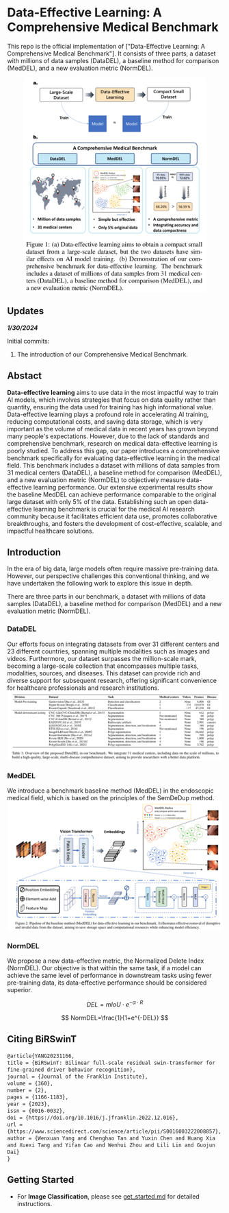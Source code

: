 # Data-Effective Learning: A Comprehensive Medical Benchmark
This repo is the official implementation of ["Data-Effective Learning: A Comprehensive Medical Benchmark"]. 
It consists of three parts, a dataset with millions of data samples (DataDEL), a baseline method for comparison (MedDEL), and a new evaluation metric (NormDEL). 

<div style="text-align: center;">
  <img src="figures/Fig1.png" alt="Fig1" height="500">
</div>

## Updates

**_1/30/2024_**

Initial commits:

1. The introduction of our Comprehensive Medical Benchmark.

## Abstact

**Data-effective learning** aims to use data in the most impactful way to train AI models, which involves strategies that focus on data quality rather than quantity, ensuring the data used for training has high informational value. Data-effective learning plays a profound role in accelerating AI training, reducing computational costs, and saving data storage, which is very important as the volume of medical data in recent years has grown beyond many people's expectations. However, due to the lack of standards and comprehensive benchmark, research on medical data-effective learning is poorly studied. To address this gap, our paper introduces a comprehensive benchmark specifically for evaluating data-effective learning in the medical field. This benchmark includes a dataset with millions of data samples from 31 medical centers (DataDEL), a baseline method for comparison (MedDEL), and a new evaluation metric (NormDEL) to objectively measure data-effective learning performance. Our extensive experimental results show the baseline MedDEL can achieve performance comparable to the original large dataset with only 5% of the data. Establishing such an open data-effective learning benchmark is crucial for the medical AI research community because it facilitates efficient data use, promotes collaborative breakthroughs, and fosters the development of cost-effective, scalable, and impactful healthcare solutions.


## Introduction
In the era of big data, large models often require massive pre-training data. However, our perspective challenges this conventional thinking, and we have undertaken the following work to explore this issue in depth.

There are three parts in our benchmark, a dataset with millions of data samples (DataDEL), a baseline method for comparison (MedDEL) and a new evaluation metric (NormDEL). 

### DataDEL
Our efforts focus on integrating datasets from over 31 different centers and 23 different countries, spanning multiple modalities such as images and videos. Furthermore, our dataset surpasses the million-scale mark, becoming a large-scale collection that encompasses multiple tasks, modalities, sources, and diseases. This dataset can provide rich and diverse support for subsequent research, offering significant convenience for healthcare professionals and research institutions.
![teaser](figures/Fig2.png)

### MedDEL
We introduce a benchmark baseline method (MedDEL) in the endoscopic medical field, which is based on the principles of the SemDeDup method.
![teaser](figures/Fig3.png)

### NormDEL
We propose a new data-effective metric, the Normalized Delete Index (NormDEL). Our objective is that within the same task, if a model can achieve the same level of performance in downstream tasks using fewer pre-training data, its data-effective performance should be considered superior.

$$
DEL=mIoU \cdot e^{-\alpha \cdot R}
$$

$$
NormDEL=\frac{1}{1+e^{-DEL}}
$$

## Citing BiRSwinT

```
@article{YANG20231166,
title = {BiRSwinT: Bilinear full-scale residual swin-transformer for fine-grained driver behavior recognition},
journal = {Journal of the Franklin Institute},
volume = {360},
number = {2},
pages = {1166-1183},
year = {2023},
issn = {0016-0032},
doi = {https://doi.org/10.1016/j.jfranklin.2022.12.016},
url = {https://www.sciencedirect.com/science/article/pii/S0016003222008857},
author = {Wenxuan Yang and Chenghao Tan and Yuxin Chen and Huang Xia and Xuexi Tang and Yifan Cao and Wenhui Zhou and Lili Lin and Guojun Dai}
}
```

## Getting Started

-   For **Image Classification**, please see [get_started.md](get_started.md) for detailed instructions.
